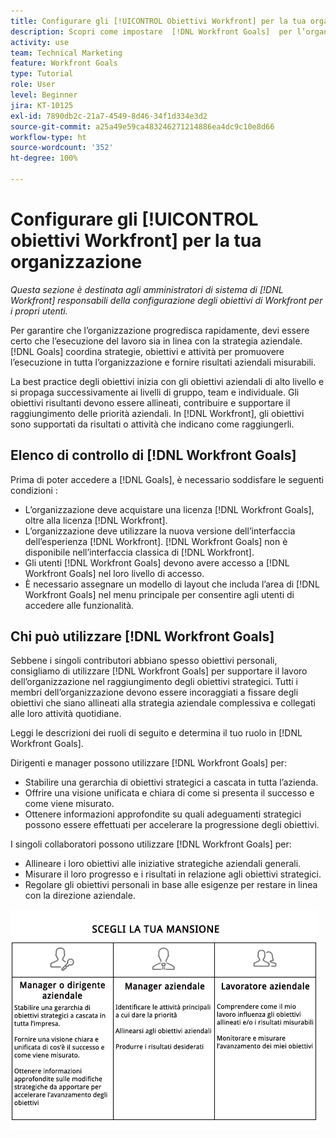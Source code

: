 ```yaml
---
title: Configurare gli [!UICONTROL Obiettivi Workfront] per la tua organizzazione
description: Scopri come impostare  [!DNL Workfront Goals]  per l’organizzazione in modo da poter garantire che l’esecuzione del lavoro sia allineata alla strategia.
activity: use
team: Technical Marketing
feature: Workfront Goals
type: Tutorial
role: User
level: Beginner
jira: KT-10125
exl-id: 7890db2c-21a7-4549-8d46-34f1d334e3d2
source-git-commit: a25a49e59ca483246271214886ea4dc9c10e8d66
workflow-type: ht
source-wordcount: '352'
ht-degree: 100%

---
```


# Configurare gli [!UICONTROL obiettivi Workfront] per la tua organizzazione

*Questa sezione è destinata agli amministratori di sistema di [!DNL Workfront] responsabili della configurazione degli obiettivi di Workfront per i propri utenti.*

Per garantire che l’organizzazione progredisca rapidamente, devi essere certo che l’esecuzione del lavoro sia in linea con la strategia aziendale. [!DNL   Goals] coordina strategie, obiettivi e attività per promuovere l’esecuzione in tutta l’organizzazione e fornire risultati aziendali misurabili.

La best practice degli obiettivi inizia con gli obiettivi aziendali di alto livello e si propaga successivamente ai livelli di gruppo, team e individuale. Gli obiettivi risultanti devono essere allineati, contribuire e supportare il raggiungimento delle priorità aziendali. In [!DNL Workfront], gli obiettivi sono supportati da risultati o attività che indicano come raggiungerli.

## Elenco di controllo di [!DNL Workfront Goals]

Prima di poter accedere a [!DNL   Goals], è necessario soddisfare le seguenti condizioni :

* L’organizzazione deve acquistare una licenza [!DNL Workfront Goals], oltre alla licenza [!DNL Workfront].
* L’organizzazione deve utilizzare la nuova versione dell’interfaccia dell’esperienza [!DNL Workfront]. [!DNL Workfront Goals] non è disponibile nell’interfaccia classica di [!DNL Workfront].
* Gli utenti [!DNL Workfront Goals] devono avere accesso a [!DNL Workfront Goals] nel loro livello di accesso.
* È necessario assegnare un modello di layout che includa l’area di [!DNL Workfront Goals] nel menu principale per consentire agli utenti di accedere alle funzionalità.

## Chi può utilizzare [!DNL Workfront Goals]

Sebbene i singoli contributori abbiano spesso obiettivi personali, consigliamo di utilizzare [!DNL Workfront Goals] per supportare il lavoro dell’organizzazione nel raggiungimento degli obiettivi strategici. Tutti i membri dell’organizzazione devono essere incoraggiati a fissare degli obiettivi che siano allineati alla strategia aziendale complessiva e collegati alle loro attività quotidiane.

Leggi le descrizioni dei ruoli di seguito e determina il tuo ruolo in [!DNL Workfront Goals].

Dirigenti e manager possono utilizzare [!DNL Workfront Goals] per:

* Stabilire una gerarchia di obiettivi strategici a cascata in tutta l’azienda.
* Offrire una visione unificata e chiara di come si presenta il successo e come viene misurato.
* Ottenere informazioni approfondite su quali adeguamenti strategici possono essere effettuati per accelerare la progressione degli obiettivi.

I singoli collaboratori possono utilizzare [!DNL Workfront Goals] per:

* Allineare i loro obiettivi alle iniziative strategiche aziendali generali.
* Misurare il loro progresso e i risultati in relazione agli obiettivi strategici.
* Regolare gli obiettivi personali in base alle esigenze per restare in linea con la direzione aziendale.

![Grafico con ruoli diversi per gli obiettivi di Workfront](assets/01-workfront-goals-choose-your-role.png)
